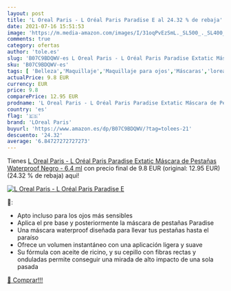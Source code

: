 ```yaml
---
layout: post
title: 'L Oreal Paris - L Oréal Paris Paradise E al 24.32 % de rebaja'
date: 2021-07-16 15:51:53
image: 'https://m.media-amazon.com/images/I/31oqPvEzSmL._SL500_._SL400_.jpg'
comments: true
category: ofertas
author: 'tole.es'
slug: 'B07C9BDQWV-es L Oreal Paris - L Oréal Paris Paradise Extatic Máscara de...'
sku: 'B07C9BDQWV-es'
tags: [ 'Belleza','Maquillaje','Maquillaje para ojos','Máscaras','loreal paris','oréal', ]
actualPrice: 9.8 EUR
currency: EUR
price: 9.8
comparePrice: 12.95 EUR
prodname: 'L Oreal Paris - L Oréal Paris Paradise Extatic Máscara de Pestañas  Waterproof  Negro - 6.4 ml'
country: 'es'
flag: '🇪🇸'
brand: 'LOreal Paris'
buyurl: 'https://www.amazon.es/dp/B07C9BDQWV/?tag=tolees-21'
descuento: '24.32'
average: '6.84727272727273'
---
```


Tienes [L Oreal Paris - L Oréal Paris Paradise Extatic Máscara de Pestañas  Waterproof  Negro - 6.4 ml](https://www.amazon.es/dp/B07C9BDQWV/?tag=tolees-21) con precio final de  9.8 EUR (original: 12.95 EUR) (24.32 %  de rebaja) aqui!

[![L Oreal Paris - L Oréal Paris Paradise E](https://m.media-amazon.com/images/I/31oqPvEzSmL._SL500_._SL400_.jpg)](https://www.amazon.es/dp/B07C9BDQWV/?tag=tolees-21)

🔎:

- Apto incluso para los ojos más sensibles
- Aplica el pre base y posteriormente la máscara de pestañas Paradise
- Una máscara waterproof diseñada para llevar tus pestañas hasta el paraíso
- Ofrece un volumen instantáneo con una aplicación ligera y suave
- Su fórmula con aceite de ricino, y su cepillo con fibras rectas y onduladas permite conseguir una mirada de alto impacto de una sola pasada

[🛒 Comprar!!!](https://www.amazon.es/dp/B07C9BDQWV/?tag=tolees-21)

